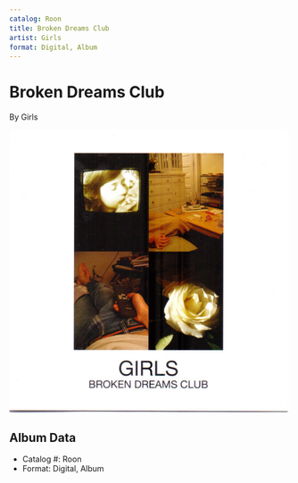 ```yaml
---
catalog: Roon
title: Broken Dreams Club
artist: Girls
format: Digital, Album
---
```


# Broken Dreams Club

By Girls

![](../../assets/albumcovers/Girls-Broken_Dreams_Club.png)

## Album Data

- Catalog #: Roon
- Format: Digital, Album


